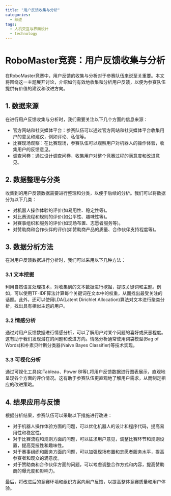 ```yaml
---  
title: "用户反馈收集与分析"  
categories:  
  - 综述  
tags: 
  - 人机交互与界面设计 
  - technology  
---  
```


# RoboMaster竞赛：用户反馈收集与分析

在RoboMaster竞赛中，用户反馈的收集与分析对于参赛队伍来说至关重要。本文将围绕这一主题展开讨论，介绍如何有效地收集和分析用户反馈，以便为参赛队伍提供有价值的建议和改进方向。

## 1. 数据来源

在进行用户反馈收集与分析时，我们需要关注以下几个方面的信息来源：

- 官方网站和社交媒体平台：参赛队伍可以通过官方网站和社交媒体平台收集用户的意见和建议，例如评论、私信等。
- 比赛现场观察：在比赛现场，参赛队伍可以观察用户对机器人的操作体验，收集用户的反馈意见。
- 调查问卷：通过设计调查问卷，收集用户对整个竞赛过程的满意度和改进意见。

## 2. 数据整理与分类

收集到的用户反馈数据需要进行整理和分类，以便于后续的分析。我们可以将数据分为以下几类：

- 对机器人操作体验的评价(如易用性、稳定性等)。
- 对比赛流程和规则的评价(如公平性、趣味性等)。
- 对赛事组织和服务的评价(如现场布置、志愿者服务等)。
- 对赞助商和合作伙伴的评价(如赞助商产品的质量、合作伙伴支持程度等)。

## 3. 数据分析方法

在对用户反馈数据进行分析时，我们可以采用以下几种方法：

### 3.1 文本挖掘

利用自然语言处理技术，对收集到的文本数据进行挖掘，提取关键词和主题。例如，可以使用TF-IDF算法计算每个关键词在文本中的权重，从而找出最受关注的话题。此外，还可以使用LDA(Latent Dirichlet Allocation)算法对文本进行聚类分析，找出具有相似主题的用户。

### 3.2 情感分析

通过对用户反馈数据进行情感分析，可以了解用户对某个问题的喜好或厌恶程度。这有助于我们发现潜在的问题和改进方向。情感分析通常使用词袋模型(Bag of Words)和朴素贝叶斯分类器(Naive Bayes Classifier)等技术实现。

### 3.3 可视化分析

通过可视化工具(如Tableau、Power BI等),将用户反馈数据进行图表展示，直观地呈现各个方面的评价情况。这有助于参赛队伍更直观地了解用户需求，从而制定相应的改进策略。

## 4. 结果应用与反馈

根据分析结果，参赛队伍可以采取以下措施进行改进：

- 对于机器人操作体验方面的问题，可以优化机器人的设计和程序代码，提高易用性和稳定性。
- 对于比赛流程和规则方面的问题，可以征求用户意见，调整比赛环节和规则设置，提高竞技性和趣味性。
- 对于赛事组织和服务方面的问题，可以加强现场布置和志愿者服务水平，提高参赛者和观众的满意度。
- 对于赞助商和合作伙伴方面的问题，可以考虑调整合作方式和内容，提高赞助商的曝光度和影响力。

最后，将改进后的竞赛环境和组织方案向用户反馈，以提高整体竞赛质量和用户体验。 
